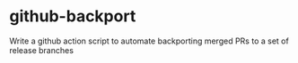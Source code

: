 # github-backport
Write a github action script to automate backporting merged PRs to a set of release branches
